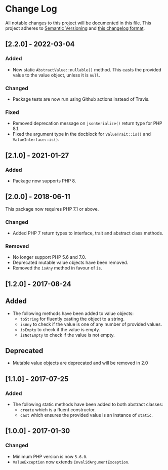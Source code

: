 # Change Log

All notable changes to this project will be documented in this file. This project adheres to
[Semantic Versioning](http://semver.org/) and [this changelog format](http://keepachangelog.com/).

## [2.2.0] - 2022-03-04

### Added

- New static `AbstractValue::nullable()` method. This casts the provided value to the value object, unless it is `null`.

### Changed

- Package tests are now run using Github actions instead of Travis.

### Fixed

- Removed deprecation message on `jsonSerialize()` return type for PHP 8.1.
- Fixed the argument type in the docblock for `ValueTrait::is()` and `ValueInterface::is()`.

## [2.1.0] - 2021-01-27

### Added

- Package now supports PHP 8.

## [2.0.0] - 2018-06-11

This package now requires PHP 7.1 or above.

### Changed

- Added PHP 7 return types to interface, trait and abstract class methods.

### Removed

- No longer support PHP 5.6 and 7.0.
- Deprecated mutable value objects have been removed.
- Removed the `isAny` method in favour of `is`.

## [1.2.0] - 2017-08-24

## Added

- The following methods have been added to value objects:
  - `toString` for fluently casting the object to a string.
  - `isAny` to check if the value is one of any number of provided values.
  - `isEmpty` to check if the value is empty.
  - `isNotEmpty` to check if the value is not empty.

## Deprecated

- Mutable value objects are deprecated and will be removed in 2.0

## [1.1.0] - 2017-07-25

### Added

- The following static methods have been added to both abstract classes:
  - `create` which is a fluent constructor.
  - `cast` which ensures the provided value is an instance of `static`.

## [1.0.0] - 2017-01-30

### Changed

- Minimum PHP version is now `5.6.0`.
- `ValueException` now extends `InvalidArgumentException`.
